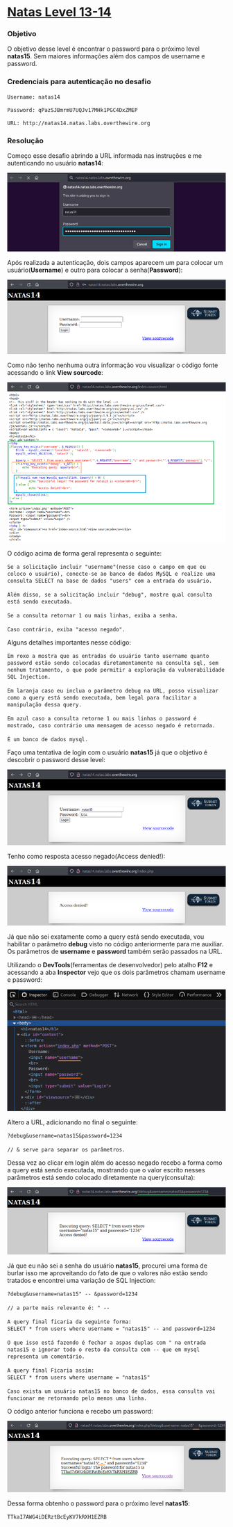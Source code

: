 # [Natas Level 13-14](https://overthewire.org/wargames/natas/natas14.html)


### Objetivo
O objetivo desse level é encontrar o password para o próximo level **natas15**. Sem maiores informações além dos campos de username e password.


### Credenciais para autenticação no desafio

```
Username: natas14
```
```
Password: qPazSJBmrmU7UQJv17MHk1PGC4DxZMEP
```
```
URL: http://natas14.natas.labs.overthewire.org
```

### Resolução

Começo esse desafio abrindo a URL informada nas instruções e me autenticando no usuário **natas14**:

<img src="./imgs/01.png">

<br>

Após realizada a autenticação, dois campos aparecem um para colocar um usuário(**Username**) e outro para colocar a senha(**Password**):

<img src="./imgs/02.png">

<br>

Como não tenho nenhuma outra informação vou visualizar o código fonte acessando o link **View sourcode**:

<img src="./imgs/03.png">

<br>

O código acima de forma geral representa o seguinte:

    Se a solicitação incluir "username"(nesse caso o campo em que eu coloco o usuário), conecte-se ao banco de dados MySQL e realize uma consulta SELECT na base de dados "users" com a entrada do usuário.

    Além disso, se a solicitação incluir "debug", mostre qual consulta está sendo executada.

    Se a consulta retornar 1 ou mais linhas, exiba a senha.

    Caso contrário, exiba "acesso negado".

Alguns detalhes importantes nesse código:

    Em roxo a mostra que as entradas do usuário tanto username quanto password estão sendo colocadas diretamentamente na consulta sql, sem nenhum tratamento, o que pode permitir a exploração da vulnerabilidade SQL Injection.

    Em laranja caso eu inclua o parâmetro debug na URL, posso visualizar como a query está sendo executada, bem legal para facilitar a manipulação dessa query.

    Em azul caso a consulta retorne 1 ou mais linhas o password é mostrado, caso contrário uma mensagem de acesso negado é retornada.

    É um banco de dados mysql.

Faço uma tentativa de login com o usuário **natas15** já que o objetivo é descobrir o password desse level:

<img src="./imgs/04.png">

<br>

Tenho como resposta acesso negado(Access denied!):

<img src="./imgs/05.png">

<br>

Já que não sei exatamente como a query está sendo executada, vou habilitar o parâmetro **debug** visto no código anteriormente para me auxiliar. Os parâmetros de **username** e **password** também serão passados na URL.

Utilizando o **DevTools**(ferramentas de desenvolvedor) pelo atalho **F12** e acessando a aba **Inspector** vejo que os dois parâmetros chamam username e password:

<img src="./imgs/06.png">

<br>

Altero a URL, adicionando no final o seguinte:

    ?debug&username=natas15&password=1234

    // & serve para separar os parâmetros.


Dessa vez ao clicar em login além do acesso negado recebo a forma como a query está sendo executada, mostrando que o valor escrito nesses parâmetros está sendo colocado diretamente na query(consulta):

<img src="./imgs/07.png">

<br>

Já que eu não sei a senha do usuário **natas15**, procurei uma forma de burlar isso me aproveitando do fato de que o valores não estão sendo tratados e encontrei uma variação de SQL Injection:

    ?debug&username=natas15" -- &password=1234

    // a parte mais relevante é: " -- 

    A query final ficaria da seguinte forma:
    SELECT * from users where username = "natas15" -- and password=1234

    O que isso está fazendo é fechar a aspas duplas com " na entrada natas15 e ignorar todo o resto da consulta com -- que em mysql representa um comentário. 
    
    A query final Ficaria assim:
    SELECT * from users where username = "natas15"

    Caso exista um usuário natas15 no banco de dados, essa consulta vai funcionar me retornando pelo menos uma linha.

O código anterior funciona e recebo um password:

<img src="./imgs/08.png">

<br>

Dessa forma obtenho o password para o próximo level **natas15**:

    TTkaI7AWG4iDERztBcEyKV7kRXH1EZRB
